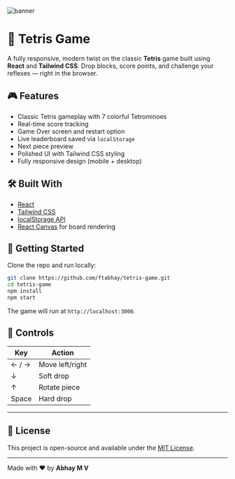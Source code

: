 ![banner](https://socialify.git.ci/ftabhay/Tetris/image?custom_description=Its+just+a+game&custom_language=React&description=1&font=Raleway&language=1&name=1&owner=1&pattern=Circuit+Board&stargazers=1&theme=Dark)

# 🧱 Tetris Game

A fully responsive, modern twist on the classic **Tetris** game built using **React** and **Tailwind CSS**. Drop blocks, score points, and challenge your reflexes — right in the browser.

## 🎮 Features

* Classic Tetris gameplay with 7 colorful Tetrominoes
* Real-time score tracking
* Game Over screen and restart option
* Live leaderboard saved via `localStorage`
* Next piece preview
* Polished UI with Tailwind CSS styling
* Fully responsive design (mobile + desktop)

## 🛠️ Built With

* [React](https://reactjs.org/)
* [Tailwind CSS](https://tailwindcss.com/)
* [localStorage API](https://developer.mozilla.org/en-US/docs/Web/API/Window/localStorage)
* [React Canvas](https://developer.mozilla.org/en-US/docs/Web/API/Canvas_API) for board rendering

## 🚀 Getting Started

Clone the repo and run locally:

```bash
git clone https://github.com/ftabhay/tetris-game.git
cd tetris-game
npm install
npm start
```

The game will run at `http://localhost:3000`.

## 🎯 Controls

| Key   | Action          |
| ----- | --------------- |
| ← / → | Move left/right |
| ↓     | Soft drop       |
| ↑     | Rotate piece    |
| Space | Hard drop       |

***



## 📄 License

This project is open-source and available under the [MIT License](LICENSE).

---

Made with ❤️ by **Abhay M V**
